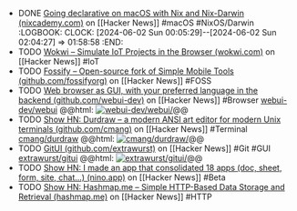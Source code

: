 - DONE [Going declarative on macOS with Nix and Nix-Darwin (nixcademy.com)](https://news.ycombinator.com/item?id=39004785) on [[Hacker News]] #macOS #NixOS/Darwin
  :LOGBOOK:
  CLOCK: [2024-06-02 Sun 00:05:29]--[2024-06-02 Sun 02:04:27] =>  01:58:58
  :END:
- TODO [Wokwi – Simulate IoT Projects in the Browser (wokwi.com)](https://news.ycombinator.com/item?id=38979792) on [[Hacker News]] #IoT
- TODO [Fossify – Open-source fork of Simple Mobile Tools (github.com/fossifyorg)](https://news.ycombinator.com/item?id=39002643) on [[Hacker News]] #FOSS
- TODO [Web browser as GUI, with your preferred language in the backend (github.com/webui-dev)](https://news.ycombinator.com/item?id=38830673) on [[Hacker News]] #Browser 
  [webui-dev/webui](https://github.com/webui-dev/webui)
  @@html: <a href="https://github.com/webui-dev/webui/"><img src="https://github-readme-stats-astronomer.vercel.app/api/pin/?username=webui-dev&repo=webui&theme=tokyonight" alt="webui-dev/webui/"/></a>@@
- TODO [Show HN: Durdraw – a modern ANSI art editor for modern Unix terminals (github.com/cmang)](https://news.ycombinator.com/item?id=38830687) on [[Hacker News]] #Terminal 
  [cmang/durdraw](https://github.com/cmang/durdraw)
  @@html: <a href="https://github.com/cmang/durdraw/"><img src="https://github-readme-stats-astronomer.vercel.app/api/pin/?username=cmang&repo=durdraw&theme=tokyonight" alt="cmang/durdraw/"/></a>@@
- TODO [GitUI (github.com/extrawurst)](https://news.ycombinator.com/item?id=38905019) on [[Hacker News]] #Git #GUI 
  [extrawurst/gitui](https://github.com/extrawurst/gitui)
  @@html: <a href="https://github.com/extrawurst/gitui/"><img src="https://github-readme-stats-astronomer.vercel.app/api/pin/?username=extrawurst&repo=gitui&theme=tokyonight" alt="extrawurst/gitui/"/></a>@@
- TODO [Show HN: I made an app that consolidated 18 apps (doc, sheet, form, site, chat…) (nino.app)](https://news.ycombinator.com/item?id=38901504) on [[Hacker News]] #Beta
- TODO [Show HN: Hashmap.me – Simple HTTP-Based Data Storage and Retrieval (hashmap.me)](https://news.ycombinator.com/item?id=38887252) on [[Hacker News]] #HTTP